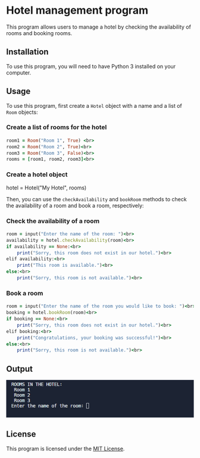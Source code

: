 # Hotel management program

This program allows users to manage a hotel by checking the availability of rooms and booking rooms.

## Installation

To use this program, you will need to have Python 3 installed on your computer.

## Usage

To use this program, first create a `Hotel` object with a name and a list of `Room` objects:

### Create a list of rooms for the hotel
```ruby
room1 = Room("Room 1", True) <br>
room2 = Room("Room 2", True)<br>
room3 = Room("Room 3", False)<br>
rooms = [room1, room2, room3]<br>
```
### Create a hotel object
hotel = Hotel("My Hotel", rooms)<br>

Then, you can use the `checkAvailability` and `bookRoom` methods to check the availability of a room and book a room, respectively:<br>

### Check the availability of a room
```ruby
room = input("Enter the name of the room: ")<br>
availability = hotel.checkAvailability(room)<br>
if availability == None:<br>
    print("Sorry, this room does not exist in our hotel.")<br>
elif availability:<br>
    print("This room is available.")<br>
else:<br>
    print("Sorry, this room is not available.")<br>
```
### Book a room
```ruby
room = input("Enter the name of the room you would like to book: ")<br>
booking = hotel.bookRoom(room)<br>
if booking == None:<br>
    print("Sorry, this room does not exist in our hotel.")<br>
elif booking:<br>
    print("Congratulations, your booking was successful!")<br>
else:<br>
    print("Sorry, this room is not available.")<br>

```
## Output
![Console Screenshot](https://github.com/Prerit008/Hotel-Management-System/blob/main/GitHub-Hotel-Management-System%20_Prerit008.png?raw=true)

## License

This program is licensed under the [MIT License](/LICENSE).
